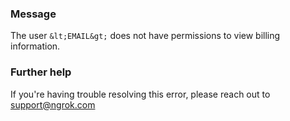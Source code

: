 
### Message
The user `&lt;EMAIL&gt;` does not have permissions to view billing information.

### Further help
If you're having trouble resolving this error, please reach out to [support@ngrok.com](mailto:support@ngrok.com?subject=Help%20with%20ERR_NGROK_1217)


